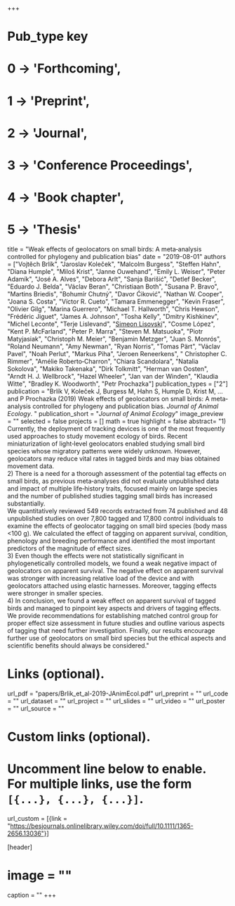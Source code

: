 +++
# Pub_type key
# 0 -> 'Forthcoming',
# 1 -> 'Preprint',
# 2 -> 'Journal',
# 3 -> 'Conference Proceedings',
# 4 -> 'Book chapter',
# 5 -> 'Thesis'
  
title = "Weak effects of geolocators on small birds: A meta‐analysis controlled for phylogeny and publication bias"
date = "2019-08-01"
authors = ["Vojtěch Brlík", "Jaroslav Koleček", "Malcolm Burgess", "Steffen Hahn", "Diana Humple", "Miloš Krist", "Janne Ouwehand", "Emily L. Weiser", "Peter Adamík", "José A. Alves", "Debora Arlt", "Sanja Barišić", "Detlef Becker", "Eduardo J. Belda", "Václav Beran", "Christiaan Both", "Susana P. Bravo", "Martins Briedis", "Bohumír Chutný", "Davor Ćiković", "Nathan W. Cooper", "Joana S. Costa", "Víctor R. Cueto", "Tamara Emmenegger", "Kevin Fraser", "Olivier Gilg", "Marina Guerrero", "Michael T. Hallworth", "Chris Hewson", "Frédéric Jiguet", "James A. Johnson", "Tosha Kelly", "Dmitry Kishkinev", "Michel Leconte", "Terje Lislevand", "[Simeon Lisovski](https://slisovski.netlify.com/)", "Cosme López", "Kent P. McFarland", "Peter P. Marra", "Steven M. Matsuoka", "Piotr Matyjasiak", "Christoph M. Meier", "Benjamin Metzger", "Juan S. Monrós", "Roland Neumann", "Amy Newman", "Ryan Norris", "Tomas Pärt", "Václav Pavel", "Noah Perlut", "Markus Piha", "Jeroen Reneerkens", " Christopher C. Rimmer", "Amélie Roberto‐Charron", "Chiara Scandolara", "Natalia Sokolova", "Makiko Takenaka", "Dirk Tolkmitt",  "Herman van Oosten", "Arndt H. J. Wellbrock", "Hazel Wheeler", "Jan van der Winden", "Klaudia Witte", "Bradley K. Woodworth", "Petr Prochazka"]
publication_types = ["2"]
publication = "Brlík V, Koleček J, Burgess M, Hahn S, Humple D, Krist M, ... and P Prochazka (2019) Weak effects of geolocators on small birds: A meta‐analysis controlled for phylogeny and publication bias. _Journal of Animal Ecology_. "
publication_short = "_Journal of Animal Ecology_"
image_preview = ""
selected = false
projects = []
math = true
highlight = false
abstract= "1) Currently, the deployment of tracking devices is one of the most frequently used approaches to study movement ecology of birds. Recent miniaturization of light‐level geolocators enabled studying small bird species whose migratory patterns were widely unknown. However, geolocators may reduce vital rates in tagged birds and may bias obtained movement data.<br /> 2) There is a need for a thorough assessment of the potential tag effects on small birds, as previous meta‐analyses did not evaluate unpublished data and impact of multiple life‐history traits, focused mainly on large species and the number of published studies tagging small birds has increased substantially.<br /> We quantitatively reviewed 549 records extracted from 74 published and 48 unpublished studies on over 7,800 tagged and 17,800 control individuals to examine the effects of geolocator tagging on small bird species (body mass <100 g). We calculated the effect of tagging on apparent survival, condition, phenology and breeding performance and identified the most important predictors of the magnitude of effect sizes. <br /> 3) Even though the effects were not statistically significant in phylogenetically controlled models, we found a weak negative impact of geolocators on apparent survival. The negative effect on apparent survival was stronger with increasing relative load of the device and with geolocators attached using elastic harnesses. Moreover, tagging effects were stronger in smaller species.<br /> 4) In conclusion, we found a weak effect on apparent survival of tagged birds and managed to pinpoint key aspects and drivers of tagging effects. We provide recommendations for establishing matched control group for proper effect size assessment in future studies and outline various aspects of tagging that need further investigation. Finally, our results encourage further use of geolocators on small bird species but the ethical aspects and scientific benefits should always be considered."
  
# Links (optional).
url_pdf = "papers/Brlik_et_al-2019-JAnimEcol.pdf"
url_preprint = ""
url_code = ""
url_dataset = ""
url_project = ""
url_slides = ""
url_video = ""
url_poster = ""
url_source = ""
  
# Custom links (optional).
#   Uncomment line below to enable. For multiple links, use the form `[{...}, {...}, {...}]`.
url_custom = [{link = "https://besjournals.onlinelibrary.wiley.com/doi/full/10.1111/1365-2656.13036"}]
  
[header]
# image = ""
caption = ""
+++